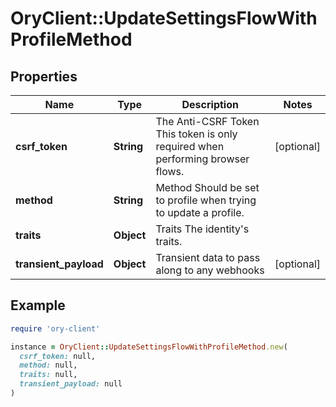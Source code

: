 # OryClient::UpdateSettingsFlowWithProfileMethod

## Properties

| Name | Type | Description | Notes |
| ---- | ---- | ----------- | ----- |
| **csrf_token** | **String** | The Anti-CSRF Token  This token is only required when performing browser flows. | [optional] |
| **method** | **String** | Method  Should be set to profile when trying to update a profile. |  |
| **traits** | **Object** | Traits  The identity&#39;s traits. |  |
| **transient_payload** | **Object** | Transient data to pass along to any webhooks | [optional] |

## Example

```ruby
require 'ory-client'

instance = OryClient::UpdateSettingsFlowWithProfileMethod.new(
  csrf_token: null,
  method: null,
  traits: null,
  transient_payload: null
)
```

